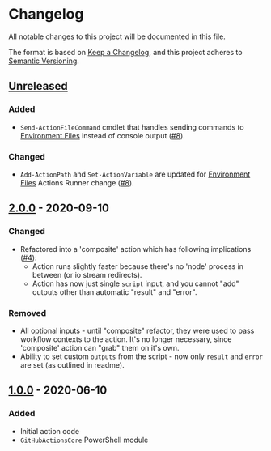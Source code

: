 # Changelog

All notable changes to this project will be documented in this file.

The format is based on [Keep a Changelog](https://keepachangelog.com/en/1.0.0/),
and this project adheres to [Semantic Versioning](https://semver.org/spec/v2.0.0.html).

## [Unreleased]

### Added
- `Send-ActionFileCommand` cmdlet that handles sending commands to [Environment Files] instead of console output ([#8]).

### Changed
- `Add-ActionPath` and `Set-ActionVariable` are updated for [Environment Files] Actions Runner change ([#8]).

[Environment Files]: https://docs.github.com/en/actions/reference/workflow-commands-for-github-actions#environment-files
[#8]: https://github.com/Amadevus/pwsh-script/pull/8

## [2.0.0] - 2020-09-10

### Changed
- Refactored into a 'composite' action which has following implications ([#4]):
  - Action runs slightly faster because there's no 'node' process in between (or io stream redirects).
  - Action has now just single `script` input, and you cannot "add" outputs other than automatic "result" and "error".

### Removed
- All optional inputs - until "composite" refactor, they were used to pass workflow contexts to the action.
  It's no longer necessary, since 'composite' action can "grab" them on it's own.
- Ability to set custom `outputs` from the script - now only `result` and `error` are set (as outlined in readme).

[#4]: https://github.com/Amadevus/pwsh-script/pull/4

## [1.0.0] - 2020-06-10

### Added
- Initial action code
- `GitHubActionsCore` PowerShell module

[Unreleased]: https://github.com/Amadevus/pwsh-script/compare/v2.0.0...HEAD
[2.0.0]: https://github.com/Amadevus/pwsh-script/compare/v1.0.0...v2.0.0
[1.0.0]: https://github.com/Amadevus/pwsh-script/releases/tag/v1.0.0